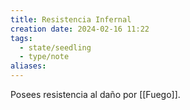```yaml
---
title: Resistencia Infernal
creation date: 2024-02-16 11:22
tags:
  - state/seedling
  - type/note
aliases:
---
```

Posees resistencia al daño por [[Fuego]].
